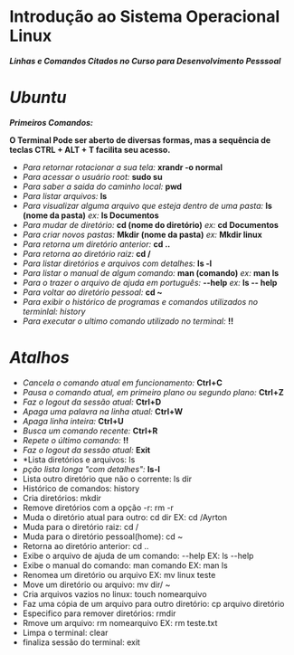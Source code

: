 # Introdução ao Sistema Operacional Linux
***Linhas e Comandos Citados no Curso para Desenvolvimento Pesssoal***
  
# ***Ubuntu*** 

***Primeiros Comandos:***
       
 **O Terminal Pode ser aberto de diversas formas, mas a sequência de teclas CTRL + ALT + T facilita seu acesso.**    

- *Para retornar rotacionar a sua tela:* **xrandr -o normal**
- *Para acessar o usuário root:* **sudo su**
- *Para saber a saida do caminho local:* **pwd**
- *Para listar arquivos:* **ls**
- *Para visualizar alguma arquivo que esteja dentro de uma pasta:* **ls (nome da pasta)**
  *ex:* **ls Documentos**
- *Para mudar de diretório:* **cd (nome do diretório)**
  *ex:* **cd Documentos**
- *Para criar novos pastas:* **Mkdir (nome da pasta)**
  *ex:* **Mkdir linux**
- *Para retorna um diretório anterior:* **cd ..**
- *Para retorna ao diretório raiz:* **cd /**
- *Para listar diretórios e arquivos com detalhes:* **ls -l**
- *Para listar o manual de algum comando:* **man (comando)**
     *ex:* **man ls**
- *Para o trazer o arquivo de ajuda em português:* **--help**
   *ex:* **ls -- help**
- *Para voltar ao diretório pessoal:* **cd ~**
- *Para exibir o histórico de programas e comandos utilizados no terminlal: history*
- *Para executar o ultimo comando utilizado no terminal:* **!!**
                
# ***Atalhos*** 

- *Cancela o comando atual em funcionamento:* **Ctrl+C**
- *Pausa o comando atual, em primeiro plano ou segundo plano:* **Ctrl+Z**
- *Faz o logout da sessão atual:* **Ctrl+D**
- *Apaga uma palavra na linha atual:* **Ctrl+W**
- *Apaga linha inteira:* **Ctrl+U**
- *Busca um comando recente:* **Ctrl+R**
- *Repete o último comando:* **!!**
- *Faz o logout da sessão atual:* **Exit**
- *Lista diretórios e arquivos: ls
- *pção lista longa "com detalhes":* **ls-l**
- Lista outro diretório que não o corrente: ls dir
- Histórico de comandos: history
- Cria diretórios: mkdir
- Remove diretórios com a opção -r: rm -r
- Muda o diretório atual para outro: cd dir
  EX: cd /Ayrton
- Muda para o diretório raiz: cd /
- Muda para o diretório pessoal(home): cd ~
- Retorna ao diretório anterior: cd ..
- Exibe o arquivo de ajuda de um comando: --help 
  EX: ls --help
- Exibe o manual do comando: man comando
  EX: man ls
- Renomea um diretório ou arquivo
  EX: mv linux teste
- Move um diretório ou arquivo: mv dir/ ~
- Cria arquivos vazios no linux: touch nomearquivo
- Faz uma cópia de um arquivo para outro diretório: cp arquivo diretório
- Especifico para remover diretórios: rmdir
- Rmove um arquivo: rm nomearquivo
  EX: rm teste.txt
- Limpa o terminal: clear
- finaliza sessão do terminal: exit

